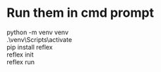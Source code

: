 #  Run them in cmd prompt
python -m venv venv  
.\venv\Scripts\activate  
pip install reflex  
reflex init  
reflex run  
